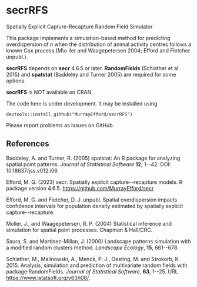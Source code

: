 # secrRFS

Spatially Explicit Capture-Recapture Random Field Simulator

This package implements a simulation-based method for predicting overdispersion of $n$ when the distribution of animal activity centres follows a known Cox process (M\o ller and Waagepetersen 2004; Efford and Fletcher unpubl.). 

**secrRFS** depends on **secr** 4.6.5 or later. **RandomFields** (Schlather et al. 2015) and **spatstat** (Baddeley and Turner 2005) are required for some options.

**secrRFS** is NOT available on CRAN.

The code here is under development. It may be installed using
```
devtools::install_github("MurrayEfford/secrRFS")
```

Please report problems as Issues on GitHub.

## References

Baddeley, A. and Turner, R. (2005) spatstat: An R package for analyzing spatial point
  patterns. *Journal of Statistical Software* **12**, 1--42. DOI: 10.18637/jss.v012.i06

Efford, M. G. (2023) secr: Spatially explicit capture--recapture models. 
  R package version 4.6.5. https://github.com/MurrayEfford/secr

Efford, M. G. and Fletcher, D. J. unpubl. Spatial overdispersion impacts 
confidence intervals for population density estimated by spatially explicit capture--recapture.

Moller, J., and Waagepetersen, R. P. (2004) Statistical inference and 
simulation for spatial point processes. Chapman & Hall/CRC.

Saura, S. and Martinez-Millan, J. (2000) Landscape patterns simulation
with a modified random clusters method. *Landscape Ecology*,
**15**, 661--678.

Schlather, M., Malinowski, A., Menck, P. J., Oesting, M. and Strokorb, K. 2015. Analysis, simulation and prediction of multivariate random fields with package RandomFields. *Journal of Statistical Software*, **63**, 1--25. URL https://www.jstatsoft.org/v63/i08/.
